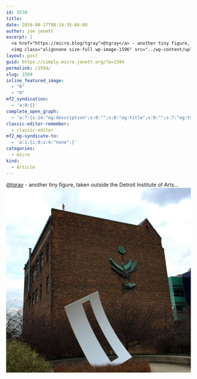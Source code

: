 ```yaml
---
id: 3570
title: 
date: 2019-08-17T08:14:35-04:00
author: joe jenett
excerpt: |
  <a href="https://micro.blog/tgray">@tgray</a> - another tiny figure, taken outside the Detroit Institute of Arts...
  <img class="alignnone size-full wp-image-1596" src="../wp-content/uploads/2020/06/another-tiny-figure.jpg" alt="" width="700" height="700" />
layout: post
guid: https://simply.micro.jenett.org/?p=1594
permalink: /1594/
slug: 1594
inline_featured_image:
  - "0"
  - "0"
mf2_syndication:
  - 'a:0:{}'
complete_open_graph:
  - 'a:7:{s:14:"og:description";s:0:"";s:8:"og:title";s:0:"";s:7:"og:type";s:0:"";s:12:"twitter:card";s:7:"summary";s:15:"twitter:creator";s:0:"";s:19:"twitter:description";s:0:"";s:8:"og:image";s:0:"";}'
classic-editor-remember:
  - classic-editor
mf2_mp-syndicate-to:
  - 'a:1:{i:0;s:4:"none";}'
categories:
  - micro
kind:
  - Article
---
```

[@tgray](https://micro.blog/tgray) - another tiny figure, taken outside the Detroit Institute of Arts...  
<img loading="lazy" class="alignnone size-full wp-image-1596" src="../wp-content/uploads/2020/06/another-tiny-figure.jpg" alt="" />